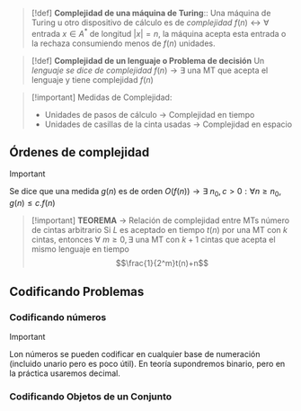 >[!def]
>**Complejidad de una máquina de Turing**:: Una máquina de Turing u otro dispositivo de cálculo es de *complejidad* $f(n) \longleftrightarrow \forall \text{ entrada } x \in A^*$ de longitud $|x|=n$, la máquina acepta esta entrada o la rechaza consumiendo menos de $f(n)$ unidades.
>

>[!def] **Complejidad de un lenguaje o Problema de decisión**
>Un *lenguaje se dice de complejidad* $f(n) \rightarrow \exists$ una MT que acepta el lenguaje y tiene complejidad $f(n)$


>[!important] Medidas de Complejidad:
>- Unidades de pasos de cálculo -> Complejidad en tiempo
>- Unidades de casillas de la cinta usadas -> Complejidad en espacio


## Órdenes de complejidad

>[!important]
>Se dice que una medida $g(n)$ es de orden $O(f(n)) \rightarrow \exists \ n_0, c>0: \forall n\ge n_{0}, g(n)\le c.f(n)$ 

>[!important] **TEOREMA** -> Relación de complejidad entre MTs número de cintas arbitrario
>Si $L$ es aceptado en tiempo $t(n)$ por una MT con $k$ cintas, entonces $\forall \ m \ge 0, \exists$ una MT con $k+1$ cintas que acepta el mismo lenguaje en tiempo $$\frac{1}{2^m}t(n)+n$$


## Codificando Problemas

### Codificando números

>[!important]
> Lon números se pueden codificar en cualquier base de numeración (incluido unario pero es poco útil). En teoría supondremos binario, pero en la práctica usaremos decimal.


### Codificando Objetos de un Conjunto


